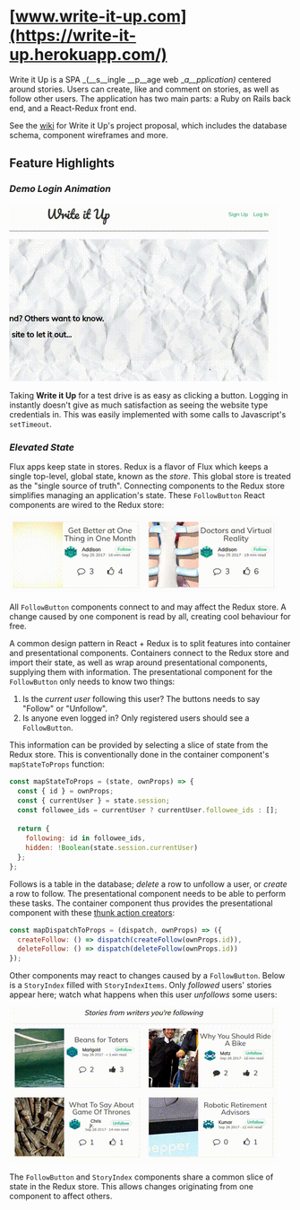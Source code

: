 # [www.write-it-up.com](https://write-it-up.herokuapp.com/)

Write it Up is a SPA _(__s__ingle __p__age web __a__pplication)_ centered around stories. Users can create, like and comment on stories, as well as follow other users. The application has two main parts: a Ruby on Rails back end, and a React-Redux front end.

See the [wiki](https://github.com/candyapplecorn/discourse/wiki) for Write it Up's project proposal, which includes the database schema, component wireframes and more.

## Feature Highlights

### _Demo Login Animation_

![followToggle](wiki/assets/readme-media/demoLogin.gif)

Taking __Write it Up__ for a test drive is as easy as clicking a button. Logging in instantly doesn't give as much satisfaction as seeing the website type credentials in. This was easily implemented with some calls to Javascript's ```setTimeout```.

### _Elevated State_
Flux apps keep state in stores. Redux is a flavor of Flux which keeps a single top-level, global state, known as the _store_. This global store is treated as the "single source of truth". Connecting components to the Redux store simplifies managing an application's state. These ```FollowButton``` React components are wired to the Redux store:

![followToggle](wiki/assets/readme-media/followToggle.gif)

All ```FollowButton``` components connect to and may affect the Redux store. A change caused by one component is read by all, creating cool behaviour for free.

A common design pattern in React + Redux is to split features into container and presentational components. Containers connect to the Redux store and import their state, as well as wrap around presentational components, supplying them with information. The presentational component for the ```FollowButton``` only needs to know two things:

1. Is the _current user_ following this user? The buttons needs to say "Follow" or "Unfollow".
2. Is anyone even logged in? Only registered users should see a ```FollowButton```.

This information can be provided by selecting a slice of state from the Redux store. This is conventionally done in the container component's ```mapStateToProps``` function:

```js
const mapStateToProps = (state, ownProps) => {
  const { id } = ownProps;
  const { currentUser } = state.session;
  const followee_ids = currentUser ? currentUser.followee_ids : [];

  return {
    following: id in followee_ids,
    hidden: !Boolean(state.session.currentUser)
  };
};
```

Follows is a table in the database; _delete_ a row to unfollow a user, or _create_ a row to follow. The presentational component needs to be able to perform these tasks. The container component thus provides the presentational component with these [thunk action creators](https://stackoverflow.com/questions/35411423/how-to-dispatch-a-redux-action-with-a-timeout/35415559#35415559):

```js
const mapDispatchToProps = (dispatch, ownProps) => ({
  createFollow: () => dispatch(createFollow(ownProps.id)),
  deleteFollow: () => dispatch(deleteFollow(ownProps.id))
});
```

Other components may react to changes caused by a ```FollowButton```. Below is a ```StoryIndex``` filled with ```StoryIndexItems```. Only _followed_ users' stories appear here; watch what happens when this user _unfollows_ some users:

![unFollow](wiki/assets/readme-media/unFollow2.gif)

The ```FollowButton``` and ```StoryIndex``` components share a common slice of state in the Redux store. This allows changes originating from one component to affect others.
